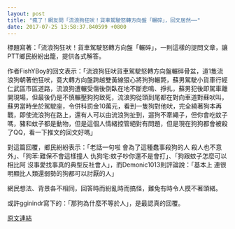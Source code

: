 ```yaml
---
layout: post
title: "瘋了！網友問「流浪狗狂吠！貨車駕駛怒轉方向盤「輾碎」，回文居然⋯⋯"
date: 2017-07-25 13:58:37.840599 +0800
---
```


標題寫著：「流浪狗狂吠！貨車駕駛怒轉方向盤「輾碎」，一則這樣的提問文章，讓PTT鄉民紛紛出籠，提供各式解答。

作者FishYBoy的回文表示：「流浪狗狂吠貨車駕駛怒轉方向盤輾碎骨盆，道1隻流浪狗朝著他狂吠，竟大轉方向盤跨越雙黃線狠心將狗狗輾斃，蘇男駕駛小貨車行經仁武區市區道路，流浪狗遭輾受傷後倒臥在地不斷悲鳴、掙扎，蘇男犯後即駕車離開現場，但最後仍是不慎輾壓狗狗致死，流浪狗從頭到尾都在對向車道對蘇吠叫，蘇男當時坐於駕駛座，令併科罰金10萬元，看到一隻狗對他吠，完全繞著狗本再戰，即使流浪狗在路上，還有人可以由流浪狗扯到，遛狗不牽繩子，但你會吃蚊子嗎，豬和蚊子都是動物，但是這個人情緒控管絕對有問題，但是現在狗狗都會被殺了QQ，看一下推文的回文好嗎」

對這篇回覆，鄉民紛紛表示：「老話一句啦 會為了這種蠢事殺狗的人 殺人也不意外」、「狗苯:難保不會這樣撞人  仇狗宅:蚊子吵你還不是會打」、「狗跟蚊子怎麼可以相比阿 沒事愛找事真的典型反社會人」，而Demonic1013則評論說：「基本上 連很明顯比人類還弱勢的狗都可以討厭的人」

網民想法、背景各不相同，回答時而紛亂時而搞怪，難免有時令人摸不著頭緒。

或許gginindr寫下的：「那狗為什麼不等於人」，是最認真的回覆。

<a href = "https://www.ptt.cc/bbs/Gossiping/M.1500926057.A.BF4.html">原文連結</a>

